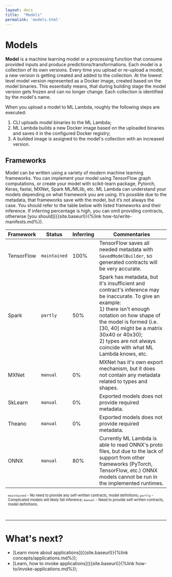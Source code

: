 ```yaml
---
layout: docs
title:  "Models"
permalink: 'models.html'
---
```


# Models 

__Model__ is a machine learning model or a processing function that consume provided inputs and produce predictions/transformations. Each model is a collection of its own versions. Every time you upload or re-upload a model, a new version is getting created and added to the collection. At the lowest level model version represented as a Docker image, created based on the model binaries. This essentially means, that during building stage the model version gets frozen and can no longer change. Each collection is identified by the model's name. 

When you upload a model to ML Lambda, roughly the following steps are executed:

1. CLI uploads model binaries to the ML Lambda;
1. ML Lambda builds a new Docker image based on the uploaded binaries and saves it in the configured Docker registry;
1. A builded image is assigned to the model's collection with an increased version.

## Frameworks

Model can be written using a variety of modern machine learning frameworks. You can implement your model using TensorFlow graph computations, or create your model with scikit-learn package, Pytorch, Keras, fastai, MXNet, Spark ML/MLlib, etc. ML Lambda can understand your models depending on what framework you are using. It’s possible due to the metadata, that frameworks save with the model, but it’s not always the case. You should refer to the table below with listed frameworks and their inference. If inferring percentage is high, you can omit providing contracts, otherwise [you should]({{site.baseurl}}{%link how-to/write-manifests.md%}).

| Framework | Status | Inferring | Commentaries |
| ------- | ------ | --------- | ------------ |
| TensorFlow | `maintained` | 100% | TensorFlow saves all needed metadata with `SavedModelBuilder`, so generated contracts will be very accurate.  |
| Spark | `partly` | 50% | Spark has metadata, but it's insufficient and contract's inference may be inaccurate. To give an example:<br>1) there isn't enough notation on how shape of the model is formed (i.e. [30, 40] might be a matrix 30x40 or 40x30);<br>2) types are not always coincide with what ML Lambda knows, etc. |
| MXNet | `manual` | 0% | MXNet has it's own export mechanism, but it does not contain any metadata related to types and shapes. |
| SkLearn | `manual` | 0% | Exported models does not provide required metadata. |
| Theano | `manual` | 0% | Exported models does not provide required metadata. |
| ONNX | `manual` | 80% | Currently ML Lambda is able to read ONNX's proto files, but due to the lack of support from other frameworks (PyTorch, TensorFlow, etc.) ONNX models cannot be run in the implemented runtimes. | 

<p style="font-size:0.8em; margin-top: 10px; margin-left: 8px;">
	<code>maintained</code> - No need to provide any self-written contracts, model definitions;
	<code>partly</code> - Complicated models will likely fail inference;
	<code>manual</code> - Need to provide self-written contracts, model definitions.
</p>

<br>
<hr>

# What's next?

- [Learn more about applications]({{site.baseurl}}{%link concepts/applications.md%});
- [Learn, how to invoke applications]({{site.baseurl}}{%link how-to/invoke-applications.md%});